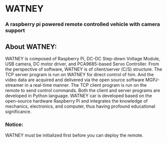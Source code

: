 # WATNEY
### A raspberry pi powered remote controlled vehicle with camera support

## About WATNEY:
WATNEY is composed of Raspberry Pi, DC-DC Step-down Voltage Module, USB camera, DC motor driver, and PCA9685-based Servo Controller. From the perspective of software, WATNEY is of client/server (C/S) structure. The TCP server program is run on WATNEY for direct control of him. And the video data are acquired and delivered via the open source software MGPJ-streamer in a real-time manner. The TCP client program is run on the remote to send control commands. Both the client and server programs are developed in Python language. WATNEY car is developed based on the open-source hardware Raspberry Pi and integrates the knowledge of mechanics, electronics, and computer, thus having profound educational significance. 

### Notice:
WATNEY must be initialized first before you can deploy the remote.